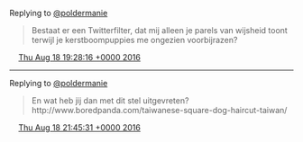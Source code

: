 Replying to [@poldermanie](https://twitter.com/Poldermanie/status/766329287326720000)

> Bestaat er een Twitterfilter, dat mij alleen je parels van wijsheid toont terwijl je kerstboompuppies me ongezien voorbijrazen?

<img src="../../media/tweet.ico" width="12" /> [Thu Aug 18 19:28:16 +0000 2016](https://twitter.com/DromerDenker/status/766356057430102016)

----

Replying to [@poldermanie](https://twitter.com/Poldermanie/status/766359389016064000)

> En wat heb jij dan met dit stel uitgevreten? http://www\.boredpanda\.com/taiwanese\-square\-dog\-haircut\-taiwan/

<img src="../../media/tweet.ico" width="12" /> [Thu Aug 18 21:45:31 +0000 2016](https://twitter.com/DromerDenker/status/766390596433014784)